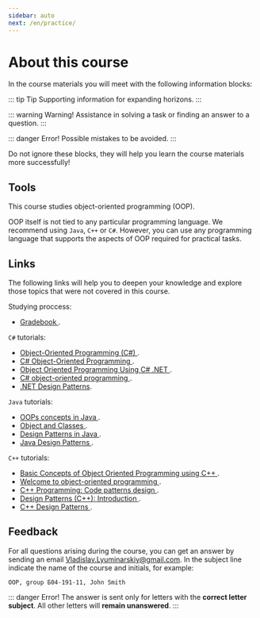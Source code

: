 ```yaml
---
sidebar: auto
next: /en/practice/
---
```


# About this course

In the course materials you will meet with the following information blocks:

::: tip Tip
Supporting information for expanding horizons.
:::

::: warning Warning!
Assistance in solving a task or finding an answer to a question.
:::

::: danger Error!
Possible mistakes to be avoided.
:::

Do not ignore these blocks, they will help you learn the course materials
more successfully!

## Tools

This course studies object-oriented programming (OOP).

OOP itself is not tied to any particular programming language. We recommend 
using `Java`, `C++` or `C#`. However, you can use any programming 
language that supports the aspects of OOP required for practical tasks.

## Links

The following links will help you to deepen your knowledge and explore those
 topics that were not covered in this course.

Studying proccess:

- [Gradebook
](https://docs.google.com/spreadsheets/d/1FUek1rsKd3NeZ7BYmQZXwD90FgJi6fjvVdFllTu-Vus/edit?usp=sharing).

`C#` tutorials:

- [Object-Oriented Programming (C#)
](https://docs.microsoft.com/en-us/dotnet/csharp/programming-guide/concepts/object-oriented-programming).
- [C# Object-Oriented Programming
](http://www.blackwasp.co.uk/csharpobjectoriented.aspx).
- [Object Oriented Programming Using C# .NET
](https://www.c-sharpcorner.com/UploadFile/84c85b/object-oriented-programming-using-C-Sharp-net).
- [C# object-oriented programming
](http://zetcode.com/lang/csharp/oopi).
- [.NET Design Patterns](https://www.dofactory.com/net/design-patterns).

`Java` tutorials:

- [OOPs concepts in Java
](https://beginnersbook.com/2013/04/oops-concepts).
- [Object and Classes
](https://www.studytonight.com/java/object-and-classes.php).
- [Design Patterns in Java
](https://www.javatpoint.com/design-patterns-in-java).
- [Java Design Patterns
](https://www.journaldev.com/1827/java-design-patterns-example-tutorial).

`C++` tutorials:

- [Basic Concepts of Object Oriented Programming using C++
](https://www.geeksforgeeks.org/basic-concepts-of-object-oriented-programming-using-c).
- [Welcome to object-oriented programming
](https://www.learncpp.com/cpp-tutorial/81-welcome-to-object-oriented-programming).
- [C++ Programming: Code patterns design
](https://en.wikibooks.org/wiki/C%2B%2B_Programming/Code/Design_Patterns).
- [Design Patterns (C++): Introduction
](https://www.bogotobogo.com/DesignPatterns/introduction.php).
- [C++ Design Patterns
](https://cpp-design-patterns.readthedocs.io/en/latest/index.html).

## Feedback

For all questions arising during the course, you can get an answer by sending
an email <a href='mailto:Vladislav.Lyuminarskiy@gmail.com
?subject=OOP,%20group%20Б04-191-1,%20John%20Smith'
target='_blank'>Vladislav.Lyuminarskiy@gmail.com</a>.
In the subject line indicate the name of the course and initials, for example:

`OOP, group Б04-191-11, John Smith`

::: danger Error!
The answer is sent only for letters with the **correct letter subject**.
All other letters will **remain unanswered**.
:::